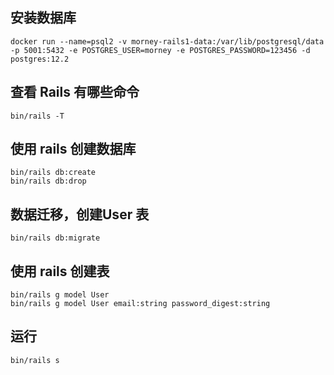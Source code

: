 ## 安装数据库
```
docker run --name=psql2 -v morney-rails1-data:/var/lib/postgresql/data -p 5001:5432 -e POSTGRES_USER=morney -e POSTGRES_PASSWORD=123456 -d postgres:12.2
```
## 查看 Rails 有哪些命令
```
bin/rails -T
```
## 使用 rails 创建数据库
```
bin/rails db:create
bin/rails db:drop
```
## 数据迁移，创建User 表
```
bin/rails db:migrate
```
## 使用 rails 创建表
```
bin/rails g model User
bin/rails g model User email:string password_digest:string
```

## 运行
```
bin/rails s
```